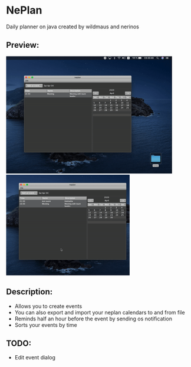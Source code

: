 # NePlan
Daily planner on java created by wildmaus and nerinos

## Preview:
![](preview1.gif)
![](preview2.gif)


## Description:
* Allows you to create events
* You can also export and import your neplan calendars to and from file
* Reminds half an hour before the event by sending os notification
* Sorts your events by time

## TODO:
* Edit event dialog
